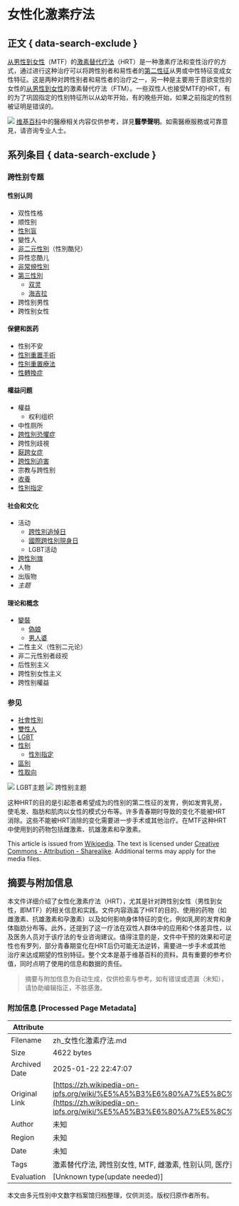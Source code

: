 # 女性化激素疗法

## 正文 { data-search-exclude }


[从男性到女性](%E8%B7%A8%E6%80%A7%E5%88%A5%E5%A5%B3%E6%80%A7 "跨性別女性")（MTF）的[激素替代疗法](%E6%BF%80%E7%B4%A0%E6%9B%BF%E4%BB%A3%E7%96%97%E6%B3%95 "激素替代疗法")（HRT）是一种激素疗法和变性治疗的方式，通过进行这种治疗可以将跨性别者和易性者的[第二性征](%E7%AC%AC%E4%BA%8C%E6%80%A7%E5%BE%81 "第二性征")从男或中性特征变成女性特征。这是两种对跨性别者和易性者的治疗之一，另一种是主要用于意欲变性的女性的[从男性到女性](%E8%B7%A8%E6%80%A7%E5%88%A5%E7%94%B7%E6%80%A7 "跨性別男性")的激素替代疗法（FTM）。一些双性人也接受MTF的HRT，有的为了巩固指定的性别特征所以从幼年开始，有的晚些开始，如果之前指定的性别被证明是错误的。

![](../I/Star_of_life_caution.svg.png.webp) [维基百科](%E7%BB%B4%E5%9F%BA%E7%99%BE%E7%A7%91 "维基百科")中的醫療相关内容仅供参考，詳見**醫學聲明**。如需醫療服務或可靠意見，请咨询专业人士。

## 系列条目 { data-search-exclude }

### 跨性别专题

#### 性别认同
- 双性性格
- 顺性别
- [性別盲](%E6%80%A7%E5%88%A5%E7%9B%B2 "性別盲")
- 變性人
- [非二元性別](%E9%9D%9E%E4%BA%8C%E5%85%83%E6%80%A7%E5%88%A5 "非二元性別")（性別酷兒）
- 异性恋酷儿
- [非常規性別](%E9%9D%9E%E5%B8%B8%E8%A6%8F%E6%80%A7%E5%88%A5 "非常規性別")
- [第三性別](%E7%AC%AC%E4%B8%89%E6%80%A7%E5%88%A5 "第三性別")
    - [双灵](%E5%8F%8C%E7%81%B5 "双灵")
    - [海吉拉](%E6%B5%B7%E5%90%89%E6%8B%89 "海吉拉")
- 跨性别男性
- 跨性别女性

#### 保健和医药
- 性别不安
- [性別重置手術](%E6%80%A7%E5%88%A5%E9%87%8D%E7%BD%AE%E6%89%8B%E8%A1%93 "性別重置手術")
- [性別重置療法](%E6%80%A7%E5%88%A5%E9%87%8D%E7%BD%AE%E7%99%82%E6%B3%95 "性別重置療法")
- [性轉換症](%E6%80%A7%E8%BD%89%E6%8F%9B%E7%97%87 "性轉換症")

#### 權益问题
- 權益
    - 权利组织
- 中性厕所
- [跨性別恐懼症](%E8%B7%A8%E6%80%A7%E5%88%A5%E6%81%90%E6%87%BC%E7%97%87 "跨性別恐懼症")
- 跨性別歧視
- [厭跨女症](%E5%8E%AE%E8%B7%A8%E5%A5%B3%E7%97%87 "厭跨女症")
- [跨性別迫害](%E8%B7%A8%E6%80%A7%E5%88%A5%E8%BF%AB%E5%AE%B3 "跨性別迫害")
- 宗教与跨性别
- [收養](LGBT%E6%94%B6%E9%A4%8A "LGBT收養")
- [性別指定](%E6%80%A7%E5%88%A5%E6%8C%87%E5%AE%9A "性別指定")

#### 社会和文化
- 活动
    - [跨性別追悼日](%E8%B7%A8%E6%80%A7%E5%88%A5%E8%BF%BD%E6%82%BC%E6%97%A5 "跨性別追悼日")
    - [國際跨性別現身日](%E5%9C%8B%E9%9A%9B%E8%B7%A8%E6%80%A7%E5%88%A5%E7%8F%BE%E8%BA%AB%E6%97%A5 "國際跨性別現身日")
    - LGBT活动
- [跨性別旗](%E8%B7%A8%E6%80%A7%E5%88%A5%E6%97%97 "跨性別旗")
- 人物
- 出版物
- _主题_

#### 理论和概念
- [變裝](%E8%AE%8A%E8%A3%9D_\(%E6%89%93%E6%89%AE%E6%88%90%E7%95%B0%E6%80%A7\) "變裝 (打扮成異性)")
    - [偽娘](%E5%81%BAD%E5%A8%98 "偽娘")
    - [男人婆](%E7%94%B7%E4%BA%BA%E5%A9%86 "男人婆")
- 二性主义（性别二元论）
- 非二元性别者歧视
- 后性别主义
- 跨性别女性主义
- 跨性别權益

### 参见
- [社會性別](%E7%A4%BE%E6%9C%83%E6%80%A7%E5%88%A5 "社會性別")
- [雙性人](%E9%9B%99%E6%80%A7%E4%BA%BA "雙性人")
- [LGBT](LGBT "LGBT")
- [性别](%E6%80%A7%E5%88%A5 "性别")
    - [性別指定](%E6%80%A7%E5%88%A5%E6%8C%87%E5%AE%9A "性別指定")
- [區別](%E7%94%9F%E7%89%A9%E6%80%A7%E5%88%A5%E5%92%8C%E7%A4%BE%E6%9C%83%E6%80%A7%E5%88%A5%E7%9A%84%E5%8D%80%E5%88%A5 "生物性別和社會性別的區別")
- [性取向](%E6%80%A7%E5%8F%96%E5%90%91 "性取向")

![](../I/Nuvola_LGBT_flag.svg.png.webp) LGBT主题 ![](../I/Portal_Transgender.svg.png.webp) 跨性别主题

这种HRT的目的是引起患者希望成为的性别的第二性征的发育，例如发育乳房，使毛发、脂肪和肌肉以女性的模式分布等。许多青春期时导致的变化不能被HRT消除。这些不能被HRT消除的变化需要进一步手术或其他治疗。在MTF这种HRT中使用到的药物包括雌激素、抗雄激素和孕激素。

This article is issued from [Wikipedia](https://zh.wikipedia.org/wiki/?title=%E5%A5%B3%E6%80%A7%E5%8C%96%E6%BF%80%E7%B4%A0%E7%96%97%E6%B3%95&oldid=63941160 "Last edited on 2021-01-26"). The text is licensed under [Creative Commons - Attribution - Sharealike](https://creativecommons.org/licenses/by-sa/4.0/). Additional terms may apply for the media files.
<!-- tcd_original_link https://zh.wikipedia-on-ipfs.org/wiki/%E5%A5%B3%E6%80%A7%E5%8C%96%E6%BF%80%E7%B4%A0%E7%96%97%E6%B3%95 -->


## 摘要与附加信息

<!-- tcd_abstract -->
本文件详细介绍了女性化激素疗法（HRT），尤其是针对跨性别女性（男性到女性，即MTF）的相关信息和实践。文件内容涵盖了HRT的目的、使用的药物（如雌激素、抗雄激素和孕激素）以及如何影响身体特征的变化，例如乳房的发育和身体脂肪分布等。此外，还提到了这一疗法在双性人群体中的应用和个体差异性，以及医务人员对于该疗法的专业咨询建议。值得注意的是，文件中干预的效果和可逆性也有罗列，部分青春期变化在HRT后仍可能无法逆转，需要进一步手术或其他治疗来达成期望的性别特征。整个文本是基于维基百科的资料，具有重要的参考价值，同时点明了使用的信息和数据的责任。
<!-- tcd_abstract_end -->

> 摘要与附加信息为自动生成，仅供检索与参考。如有错误或遗漏（未知），请协助编辑指正，不胜感激。

### 附加信息 [Processed Page Metadata]

| Attribute       | Value                                  |
|-----------------|----------------------------------------|
| Filename        | zh_女性化激素疗法.md                             |
| Size            | 4622 bytes                           |
| Archived Date   | 2025-01-22 22:47:07                             |
| Original Link   | [https://zh.wikipedia-on-ipfs.org/wiki/%E5%A5%B3%E6%80%A7%E5%8C%96%E6%BF%80%E7%B4%A0%E7%96%97%E6%B3%95](https://zh.wikipedia-on-ipfs.org/wiki/%E5%A5%B3%E6%80%A7%E5%8C%96%E6%BF%80%E7%B4%A0%E7%96%97%E6%B3%95)                       |
| Author          | 未知                               |
| Region          | 未知                               |
| Date            | 未知                                 |
| Tags            | 激素替代疗法, 跨性别女性, MTF, 雌激素, 性别认同, 医疗资源, 青春期变化, 双性人, 性别特征, 医疗咨询                                 |
| Evaluation            | [Unknown type(update needed)]                                 |
<!-- tcd_table_end -->

本文由多元性别中文数字档案馆归档整理，仅供浏览。版权归原作者所有。
